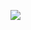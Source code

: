 ![](http://www.plantuml.com/plantuml/proxy?cache=no&src=https://raw.githubusercontent.com/oleksandrblazhko/ai202-bodnar/ai-202-bodnar-with-laboratory-work-7/2-SoftwareDesign/2.7-PlantUML/UML-UseCase.puml)